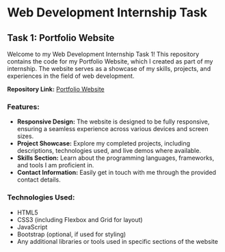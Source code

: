 # Web Development Internship Task

## Task 1: Portfolio Website

Welcome to my Web Development Internship Task 1! This repository contains the code for my Portfolio Website, which I created as part of my internship. The website serves as a showcase of my skills, projects, and experiences in the field of web development.

**Repository Link:** [Portfolio Website](https://github.com/your-username/portfolio-website)

### Features:

- **Responsive Design:** The website is designed to be fully responsive, ensuring a seamless experience across various devices and screen sizes.
- **Project Showcase:** Explore my completed projects, including descriptions, technologies used, and live demos where available.
- **Skills Section:** Learn about the programming languages, frameworks, and tools I am proficient in.
- **Contact Information:** Easily get in touch with me through the provided contact details.

### Technologies Used:

- HTML5
- CSS3 (including Flexbox and Grid for layout)
- JavaScript
- Bootstrap (optional, if used for styling)
- Any additional libraries or tools used in specific sections of the website
